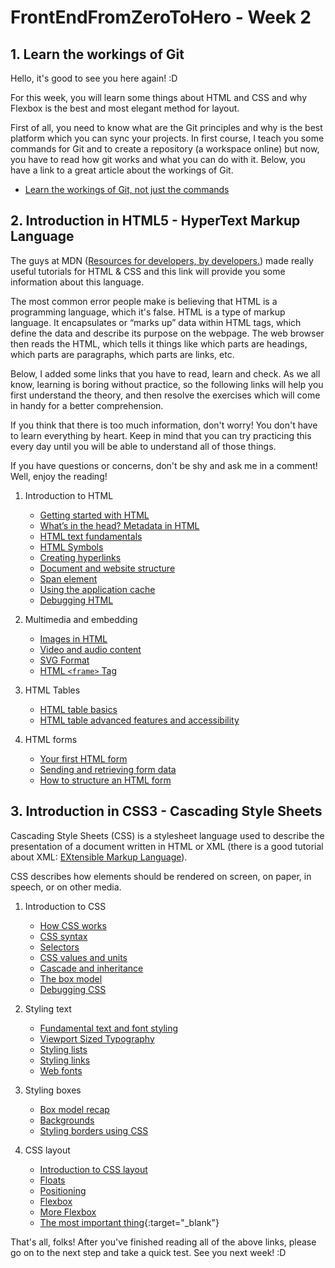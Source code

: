# FrontEndFromZeroToHero - Week 2

## 1. Learn the workings of Git

Hello, it's good to see you here again! :D 

For this week, you will learn some things about HTML and CSS and why Flexbox is the best and most elegant method for layout.

First of all, you need to know what are the Git principles and why is the best platform which you can sync your projects. 
In first course, I teach you some commands for Git and to create a repository (a workspace online) but now, you have to read how git works and what you can do with it. Below, you have a link to a great article about the workings of Git.

* [Learn the workings of Git, not just the commands](https://www.ibm.com/developerworks/library/d-learn-workings-git/)

## 2. Introduction in HTML5 - HyperText Markup Language

The guys at MDN ([Resources for developers, by developers.](https://developer.mozilla.org/en-US/)) made really useful tutorials for HTML & CSS and this link will provide you some information about this language. 

The most common error people make is believing that HTML is a programming language, which it's false. HTML is a type of markup language. 
It encapsulates or “marks up” data within HTML tags, which define the data and describe its purpose on the webpage.
The web browser then reads the HTML, which tells it things like which parts are headings, 
which parts are paragraphs, which parts are links, etc.

Below, I added some links that you have to read, learn and check. As we all know, learning is boring without practice, so the following links will help you first understand the theory, and then resolve the exercises which will come in handy for a better comprehension.

If you think that there is too much information, don't worry! You don't have to learn everything by heart.
Keep in mind that you can try practicing this every day until you will be able to understand all of those things. 

If you have questions or concerns, don't be shy and ask me in a comment! Well, enjoy the reading!

  1. Introduction to HTML
  
      * [Getting started with HTML](https://developer.mozilla.org/en-US/docs/Learn/HTML/Introduction_to_HTML/Getting_started)
      * [What’s in the head? Metadata in HTML](https://developer.mozilla.org/en-US/docs/Learn/HTML/Introduction_to_HTML/The_head_metadata_in_HTML)
      * [HTML text fundamentals](https://developer.mozilla.org/en-US/docs/Learn/HTML/Introduction_to_HTML/HTML_text_fundamentals)
      * [HTML Symbols](https://www.w3schools.com/html/html_symbols.asp)
      * [Creating hyperlinks](https://developer.mozilla.org/en-US/docs/Learn/HTML/Introduction_to_HTML/Creating_hyperlinks)
      * [Document and website structure](https://developer.mozilla.org/en-US/docs/Learn/HTML/Introduction_to_HTML/Document_and_website_structure)
      * [Span element](https://www.sitepoint.com/span-html-element/)
      * [Using the application cache](https://developer.mozilla.org/en-US/docs/Web/HTML/Using_the_application_cache)
      * [Debugging HTML](https://developer.mozilla.org/en-US/docs/Learn/HTML/Introduction_to_HTML/Debugging_HTML)
      
  2. Multimedia and embedding
      
      * [Images in HTML](https://developer.mozilla.org/en-US/docs/Learn/HTML/Multimedia_and_embedding/Images_in_HTML)
      * [Video and audio content](https://developer.mozilla.org/en-US/docs/Learn/HTML/Multimedia_and_embedding/Video_and_audio_content)
      * [SVG Format](https://css-tricks.com/using-svg/)
      * [HTML ``<frame>`` Tag](https://www.w3schools.com/tags/tag_frame.asp)
  3. HTML Tables
  
      * [HTML table basics](https://developer.mozilla.org/en-US/docs/Learn/HTML/Tables/Basics)
      * [HTML table advanced features and accessibility](https://developer.mozilla.org/en-US/docs/Learn/HTML/Tables/Advanced)
      
   4. HTML forms
    
      * [Your first HTML form](https://developer.mozilla.org/en-US/docs/Learn/HTML/Forms/Your_first_HTML_form)
      * [Sending and retrieving form data](https://developer.mozilla.org/en-US/docs/Learn/HTML/Forms/Sending_and_retrieving_form_data)
      * [How to structure an HTML form](https://developer.mozilla.org/en-US/docs/Learn/HTML/Forms/How_to_structure_an_HTML_form)
      
      
## 3. Introduction in CSS3 - Cascading Style Sheets

Cascading Style Sheets (CSS) is a stylesheet language used to describe the presentation of a document written in HTML or XML
(there is a good tutorial about XML: [EXtensible Markup Language](https://www.xmlfiles.com/xml/xml-intro/)).

CSS describes how elements should be rendered on screen, on paper, in speech, or on other media.
   
   1. Introduction to CSS
        
        * [How CSS works](https://developer.mozilla.org/en-US/docs/Learn/CSS/Introduction_to_CSS/How_CSS_works)
        * [CSS syntax](https://developer.mozilla.org/en-US/docs/Learn/CSS/Introduction_to_CSS/Syntax)
        * [Selectors](https://developer.mozilla.org/en-US/docs/Learn/CSS/Introduction_to_CSS/Selectors)
        * [CSS values and units](https://developer.mozilla.org/en-US/docs/Learn/CSS/Introduction_to_CSS/Values_and_units)
        * [Cascade and inheritance](https://developer.mozilla.org/en-US/docs/Learn/CSS/Introduction_to_CSS/Cascade_and_inheritance)
        * [The box model](https://developer.mozilla.org/en-US/docs/Learn/CSS/Introduction_to_CSS/Box_model)
        * [Debugging CSS](https://developer.mozilla.org/en-US/docs/Learn/CSS/Introduction_to_CSS/Debugging_CSS)
        
   2. Styling text
        
        * [Fundamental text and font styling](https://developer.mozilla.org/en-US/docs/Learn/CSS/Styling_text/Fundamentals)
        * [Viewport Sized Typography](https://css-tricks.com/viewport-sized-typography/)
        * [Styling lists](https://developer.mozilla.org/en-US/docs/Learn/CSS/Styling_text/Styling_lists)
        * [Styling links](https://developer.mozilla.org/en-US/docs/Learn/CSS/Styling_text/Styling_links)
        * [Web fonts](https://developer.mozilla.org/en-US/docs/Learn/CSS/Styling_text/Web_fonts)
    
   3. Styling boxes
   
        * [Box model recap](https://developer.mozilla.org/en-US/docs/Learn/CSS/Styling_boxes/Box_model_recap)
        * [Backgrounds](https://developer.mozilla.org/en-US/docs/Learn/CSS/Styling_boxes/Backgrounds)
        * [Styling borders using CSS](https://developer.mozilla.org/en-US/docs/Learn/CSS/Styling_boxes/Borders)
   
   4. CSS layout
        
        * [Introduction to CSS layout](https://developer.mozilla.org/en-US/docs/Learn/CSS/CSS_layout/Introduction)
        * [Floats](https://developer.mozilla.org/en-US/docs/Learn/CSS/CSS_layout/Floats)
        * [Positioning](https://developer.mozilla.org/en-US/docs/Learn/CSS/CSS_layout/Positioning)
        * [Flexbox](https://developer.mozilla.org/en-US/docs/Learn/CSS/CSS_layout/Flexbox)
        * [More Flexbox](https://css-tricks.com/snippets/css/a-guide-to-flexbox/)
        * [The most important thing](https://www.youtube.com/watch?v=oQGlFf6lm40&list=RDMMoQGlFf6lm40&start_radio=1){:target="_blank"}
        
        
        
        
That's all, folks! After you've finished reading all of the above links, please go on to the next step and take a quick test. See you next week! :D
   
        
